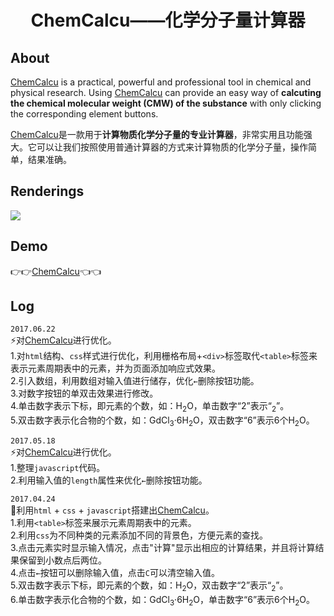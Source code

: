 <h1 align="center">ChemCalcu——化学分子量计算器</h1>

## About

[ChemCalcu](https://mxxumin.github.io/ChemCalcu/index.html) is a practical, powerful and professional tool in chemical and physical research. Using [ChemCalcu](https://mxxumin.github.io/ChemCalcu/index.html) can provide an easy way of **calcuting the chemical molecular weight (CMW) of the substance** with only clicking the corresponding element buttons.

[ChemCalcu](https://mxxumin.github.io/ChemCalcu/index.html)是一款用于**计算物质化学分子量的专业计算器**，非常实用且功能强大。它可以让我们按照使用普通计算器的方式来计算物质的化学分子量，操作简单，结果准确。

## Renderings
![](img/mao-bo-li.png)

## Demo
:point_right::point_right:[ChemCalcu](https://mxxumin.github.io/ChemCalcu/index.html):point_left::point_left:

## Log

`2017.06.22`<br/>
  :zap:对[ChemCalcu](https://mxxumin.github.io/ChemCalcu/index.html)进行优化。<br/>
  1.对`html`结构、`css`样式进行优化，利用栅格布局+`<div>`标签取代`<table>`标签来表示元素周期表中的元素，并为页面添加响应式效果。<br/>
  2.引入数组，利用数组对输入值进行储存，优化`←`删除按钮功能。<br/>
  3.对数字按钮的单双击效果进行修改。<br/>
  4.单击数字表示下标，即元素的个数，如：H<sub>2</sub>O，单击数字“2”表示“<sub>2</sub>”。<br/>
  5.双击数字表示化合物的个数，如：GdCl<sub>3</sub>·6H<sub>2</sub>O，双击数字“6”表示6个H<sub>2</sub>O。

`2017.05.18`<br/>
  :zap:对[ChemCalcu](https://mxxumin.github.io/ChemCalcu/index.html)进行优化。<br/>
  1.整理`javascript`代码。<br/>
  2.利用输入值的`length`属性来优化`←`删除按钮功能。

`2017.04.24`<br/>
  :tada:利用`html` + `css` + `javascript`搭建出[ChemCalcu](https://mxxumin.github.io/ChemCalcu/index.html)。<br/>
  1.利用`<table>`标签来展示元素周期表中的元素。<br/>
  2.利用`css`为不同种类的元素添加不同的背景色，方便元素的查找。<br/>
  3.点击元素实时显示输入情况，点击"计算"显示出相应的计算结果，并且将计算结果保留到小数点后两位。<br/>
  4.点击`←`按钮可以删除输入值，点击`C`可以清空输入值。<br/>
  5.双击数字表示下标，即元素的个数，如：H<sub>2</sub>O，双击数字“2”表示“<sub>2</sub>”。<br/>
  6.单击数字表示化合物的个数，如：GdCl<sub>3</sub>·6H<sub>2</sub>O，单击数字“6”表示6个H<sub>2</sub>O。
